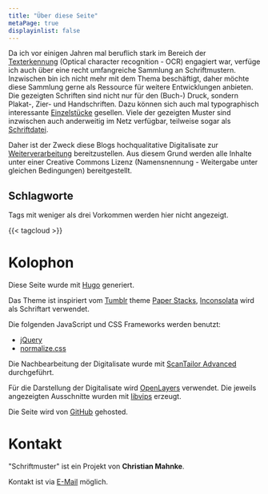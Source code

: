 ```yaml
---
title: "Über diese Seite"
metaPage: true
displayinlist: false
---
```


Da ich vor einigen Jahren mal beruflich stark im Bereich der [Texterkennung](https://de.wikipedia.org/wiki/Texterkennung) (Optical character recognition - OCR) engagiert war, verfüge ich auch über eine recht umfangreiche Sammlung an Schriftmustern. Inzwischen bin ich nicht mehr mit dem Thema beschäftigt, daher möchte diese Sammlung gerne als Ressource für weitere Entwicklungen anbieten. Die gezeigten Schriften sind nicht nur für den (Buch-) Druck, sondern Plakat-, Zier- und Handschriften. Dazu können sich auch mal typographisch interessante [Einzelstücke](/tags/singlefind) gesellen.
Viele der gezeigten Muster sind inzwischen auch anderweitig im Netz verfügbar, teilweise sogar als [Schriftdatei](http://www.steffmann.de/wordpress/test-2/).

Daher ist der Zweck diese Blogs hochqualitative Digitalisate zur [Weiterverarbeitung](/reuse/) bereitzustellen. Aus diesem Grund werden alle Inhalte unter einer Creative Commons Lizenz (Namensnennung - Weitergabe unter gleichen Bedingungen) bereitgestellt.

## Schlagworte

Tags mit weniger als drei Vorkommen werden hier nicht angezeigt.

{{< tagcloud >}}

# Kolophon

Diese Seite wurde mit [Hugo](https://gohugo.io/) generiert.

Das Theme ist inspiriert vom [Tumblr](https://www.tumblr.com/) theme [Paper Stacks](https://www.tumblr.com/theme/36202), [Inconsolata](https://github.com/googlefonts/inconsolata) wird als Schriftart verwendet.

Die folgenden JavaScript und CSS Frameworks werden benutzt:
* [jQuery](https://jquery.com/)
* [normalize.css](https://necolas.github.io/normalize.css/)

Die Nachbearbeitung der Digitalisate wurde mit [ScanTailor Advanced](https://github.com/4lex4/scantailor-advanced) durchgeführt.

Für die Darstellung der Digitalisate wird [OpenLayers](https://openlayers.org/) verwendet. Die jeweils angezeigten Ausschnitte wurden mit [libvips](https://libvips.github.io/libvips/) erzeugt.

Die Seite wird von [GitHub](https://github.com/) gehosted.

# Kontakt

"Schriftmuster" ist ein Projekt von **Christian Mahnke**.

Kontakt ist via [E-Mail](mailto:schriftmuster@projektemacher.org) möglich.
